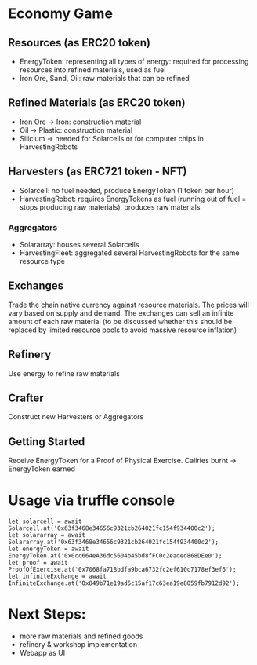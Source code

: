 # Economy Game
## Resources (as ERC20 token)
* EnergyToken: representing all types of energy: required for processing resources into refined materials, used as fuel
* Iron Ore, Sand, Oil: raw materials that can be refined
## Refined Materials (as ERC20 token)
* Iron Ore -> Iron: construction material
* Oil -> Plastic: construction material
* Silicium -> needed for Solarcells or for computer chips in HarvestingRobots
## Harvesters (as ERC721 token - NFT)
* Solarcell: no fuel needed, produce EnergyToken (1 token per hour)
* HarvestingRobot: requires EnergyTokens as fuel (running out of fuel = stops producing raw materials), produces raw materials
### Aggregators
* Solararray: houses several Solarcells
* HarvestingFleet: aggregated several HarvestingRobots for the same resource type
## Exchanges
Trade the chain native currency against resource materials. The prices will vary based on supply and demand. The exchanges can sell an infinite amount of each raw material (to be discussed whether this should be replaced by limited resource pools to avoid massive resource inflation)
## Refinery
Use energy to refine raw materials
## Crafter
Construct new Harvesters or Aggregators
## Getting Started
Receive EnergyToken for a Proof of Physical Exercise. Caliries burnt -> EnergyToken earned

# Usage via truffle console
```
let solarcell = await Solarcell.at('0x63f3468e34656c9321cb264021fc154f934400c2');
let solararray = await Solararray.at('0x63f3468e34656c9321cb264021fc154f934400c2');
let energyToken = await EnergyToken.at('0x0cc664eA36dc5604b45bd8fFC0c2eaded868DEe0');
let proof = await ProofOfExercise.at('0x7068fa718bdfa9bca6732fc2ef610c7178ef3ef6');
let infiniteExchange = await InfiniteExchange.at('0x849b71e19ad5c15af17c63ea19e8059fb7912d92');
```

# Next Steps:
* more raw materials and refined goods
* refinery & workshop implementation
* Webapp as UI